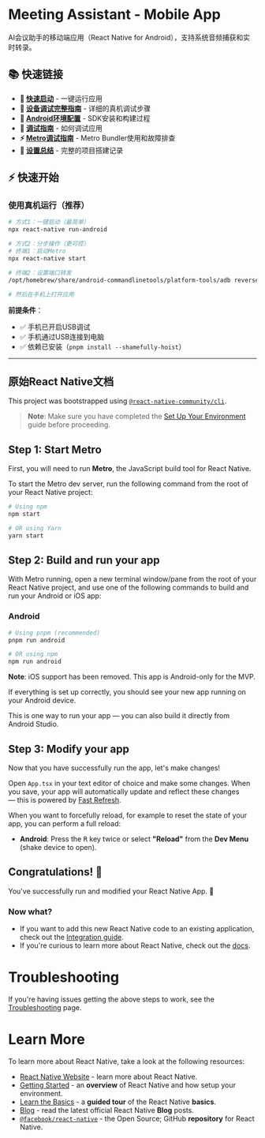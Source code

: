# Meeting Assistant - Mobile App

AI会议助手的移动端应用（React Native for Android），支持系统音频捕获和实时转录。

## 📚 快速链接

- **🚀 [快速启动](./QUICKSTART_DEVICE.md)** - 一键运行应用
- **📱 [设备调试完整指南](./RUN_ON_DEVICE.md)** - 详细的真机调试步骤
- **🔧 [Android环境配置](./ANDROID_SETUP.md)** - SDK安装和构建过程
- **🐛 [调试指南](./DEBUGGING_GUIDE.md)** - 如何调试应用
- **⚡ [Metro调试指南](./METRO_DEBUG_GUIDE.md)** - Metro Bundler使用和故障排查
- **📝 [设置总结](./SETUP_SUMMARY.md)** - 完整的项目搭建记录

## ⚡ 快速开始

### 使用真机运行（推荐）

```bash
# 方式1：一键启动（最简单）
npx react-native run-android

# 方式2：分步操作（更可控）
# 终端1：启动Metro
npx react-native start

# 终端2：设置端口转发
/opt/homebrew/share/android-commandlinetools/platform-tools/adb reverse tcp:8081 tcp:8081

# 然后在手机上打开应用
```

**前提条件**：
- ✅ 手机已开启USB调试
- ✅ 手机通过USB连接到电脑
- ✅ 依赖已安装（`pnpm install --shamefully-hoist`）

---

## 原始React Native文档

This project was bootstrapped using [`@react-native-community/cli`](https://github.com/react-native-community/cli).

> **Note**: Make sure you have completed the [Set Up Your Environment](https://reactnative.dev/docs/set-up-your-environment) guide before proceeding.

## Step 1: Start Metro

First, you will need to run **Metro**, the JavaScript build tool for React Native.

To start the Metro dev server, run the following command from the root of your React Native project:

```sh
# Using npm
npm start

# OR using Yarn
yarn start
```

## Step 2: Build and run your app

With Metro running, open a new terminal window/pane from the root of your React Native project, and use one of the following commands to build and run your Android or iOS app:

### Android

```sh
# Using pnpm (recommended)
pnpm run android

# OR using npm
npm run android
```

**Note**: iOS support has been removed. This app is Android-only for the MVP.

If everything is set up correctly, you should see your new app running on your Android device.

This is one way to run your app — you can also build it directly from Android Studio.

## Step 3: Modify your app

Now that you have successfully run the app, let's make changes!

Open `App.tsx` in your text editor of choice and make some changes. When you save, your app will automatically update and reflect these changes — this is powered by [Fast Refresh](https://reactnative.dev/docs/fast-refresh).

When you want to forcefully reload, for example to reset the state of your app, you can perform a full reload:

- **Android**: Press the <kbd>R</kbd> key twice or select **"Reload"** from the **Dev Menu** (shake device to open).

## Congratulations! :tada:

You've successfully run and modified your React Native App. :partying_face:

### Now what?

- If you want to add this new React Native code to an existing application, check out the [Integration guide](https://reactnative.dev/docs/integration-with-existing-apps).
- If you're curious to learn more about React Native, check out the [docs](https://reactnative.dev/docs/getting-started).

# Troubleshooting

If you're having issues getting the above steps to work, see the [Troubleshooting](https://reactnative.dev/docs/troubleshooting) page.

# Learn More

To learn more about React Native, take a look at the following resources:

- [React Native Website](https://reactnative.dev) - learn more about React Native.
- [Getting Started](https://reactnative.dev/docs/environment-setup) - an **overview** of React Native and how setup your environment.
- [Learn the Basics](https://reactnative.dev/docs/getting-started) - a **guided tour** of the React Native **basics**.
- [Blog](https://reactnative.dev/blog) - read the latest official React Native **Blog** posts.
- [`@facebook/react-native`](https://github.com/facebook/react-native) - the Open Source; GitHub **repository** for React Native.
